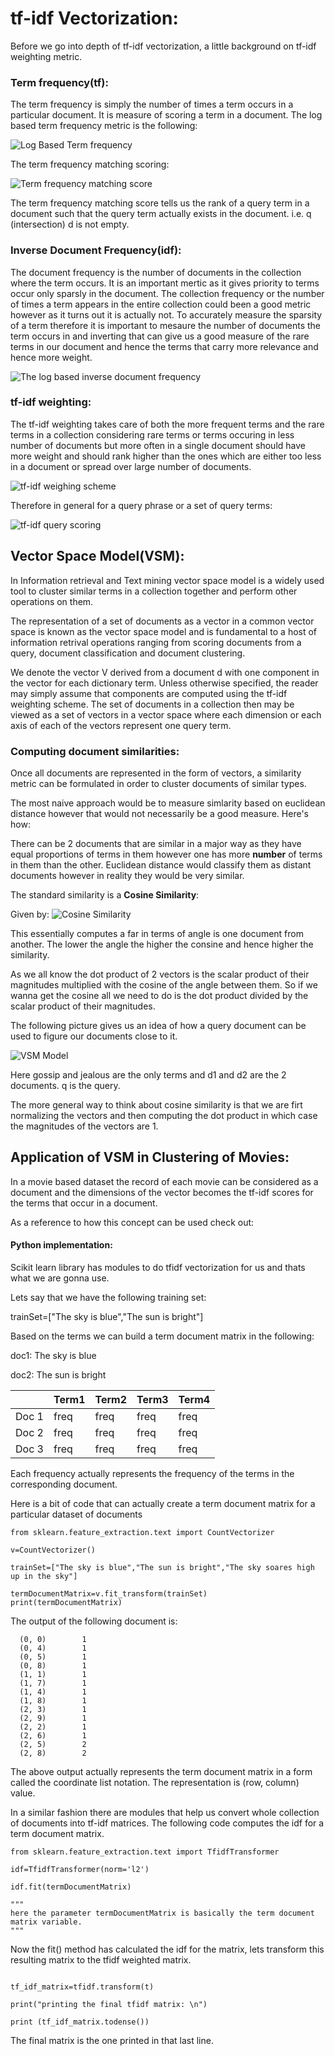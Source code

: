 # tf-idf Vectorization:

Before we go into depth of tf-idf vectorization, a little background on tf-idf weighting metric.

### Term frequency(tf):

The term frequency is simply the number of times a term occurs in a particular document. It is measure of scoring a term in a document. The log based term frequency metric is the following:

![Log Based Term frequency](https://github.com/CrossDomainCollaborativeFiltering/Clustering/blob/master/tf.PNG) 

The term frequency matching scoring: 

![Term frequency matching score](https://github.com/CrossDomainCollaborativeFiltering/Clustering/blob/master/tfMatchingScore.PNG) 

The term frequency matching score tells us the rank of a query term in a document such that the query term actually exists in the document. i.e. q (intersection) d is not empty.

### Inverse Document Frequency(idf):

The document frequency is the number of documents in the collection where the term occurs. It is an important mertic as it gives priority to terms occur only sparsly in the document. The collection frequency or the number of times a term appears in the entire collection could been a good metric however as it turns out it is actually not. To accurately measure the sparsity of a term therefore it is important to mesaure the number of documents the term occurs in and inverting that can give us a good measure of the rare terms in our document and hence the terms that carry more relevance and hence more weight.

![The log based inverse document frequency](https://github.com/CrossDomainCollaborativeFiltering/Clustering/blob/master/assets/idf.PNG)

### tf-idf weighting:

The tf-idf weighting takes care of both the more frequent terms and the rare terms in a collection considering rare terms or terms occuring in less number of documents but more often in a single document should have more weight and should rank higher than the ones which are either too less in a document or spread over large number of documents.

![tf-idf weighing scheme](https://github.com/CrossDomainCollaborativeFiltering/Clustering/blob/master/assets/tf-idf.PNG)

Therefore in general for a query phrase or a set of query terms:

![tf-idf query scoring](https://github.com/CrossDomainCollaborativeFiltering/Clustering/blob/master/assets/tfidfQueryScoring.PNG) 

## Vector Space Model(VSM):

In Information retrieval and Text mining vector space model is a widely used tool to cluster similar terms in a collection together and perform other operations on them.

The representation of a set of documents as a vector in a common vector space is known as the vector space model and is fundamental to a host of information retrival operations ranging from scoring documents from a query, document classification and document clustering.

We denote the vector V derived from a document d with one component in the vector for each dictionary term. Unless otherwise specified, the reader may simply assume that components are computed using the tf-idf weighting scheme. The set of documents in a collection then may be viewed as a set of vectors in a vector space where each dimension or each axis of each of the vectors represent one query term.

### Computing document similarities:

Once all documents are represented in the form of vectors, a similarity metric can be formulated in order to cluster documents of similar types.
 
The most naive approach would be to measure simlarity based on euclidean distance however that would not necessarily be a good measure. Here's how:

There can be 2 documents that are similar in a major way as they have equal proportions of terms in them however one has more **number** of terms in them than the other. Euclidean distance would classify them as distant documents however in reality they would be very similar.

The standard similarity is a **Cosine Similarity**:

Given by: ![Cosine Similarity](https://github.com/CrossDomainCollaborativeFiltering/Clustering/blob/master/assets/cosineSim.PNG)

This essentially computes a far in terms of angle is one document from another. The lower the angle the higher the consine and hence higher the similarity.

As we all know the dot product of 2 vectors is the scalar product of their magnitudes multiplied with the cosine of the angle between them. So if we wanna get the cosine all we need to do is the dot product divided by the scalar product of their magnitudes.

The following picture gives us an idea of how a query document can be used to figure our documents close to it.

![VSM Model](https://github.com/CrossDomainCollaborativeFiltering/Clustering/blob/master/assets/vsm.PNG)

Here gossip and jealous are the only terms and d1 and d2 are the 2 documents. q is the query.

The more general way to think about cosine similarity is that we are firt normalizing the vectors and then computing the dot product in which case the magnitudes of the vectors are 1.

## Application of VSM in Clustering of Movies:

In a movie based dataset the record of each movie can be considered as a  document and the dimensions of the vector becomes the tf-idf scores for the terms that occur in a document. 

As a reference to how this concept can be used check out: [](http://blog.christianperone.com/2011/09/machine-learning-text-feature-extraction-tf-idf-part-i/)

#### Python implementation:

Scikit learn library has modules to do tfidf vectorization for us and thats what we are gonna use.

Lets say that we have the following training set:

trainSet=["The sky is blue","The sun is bright"]

Based on the terms we can build a term document matrix in the following:

doc1: The sky is blue

doc2: The sun is bright

|  | Term1 | Term2 | Term3 | Term4 | 
|---| --- | --- | --- | --- |
| Doc 1 | freq | freq | freq | freq |
| Doc 2 | freq | freq | freq | freq |
| Doc 3 | freq | freq | freq | freq |

Each frequency actually represents the frequency of the terms in the corresponding document.

Here is a bit of code that can actually create a term document matrix for a particular dataset of documents

```
from sklearn.feature_extraction.text import CountVectorizer

v=CountVectorizer()

trainSet=["The sky is blue","The sun is bright","The sky soares high up in the sky"]

termDocumentMatrix=v.fit_transform(trainSet)
print(termDocumentMatrix)
```
The output of the following document is:

```
  (0, 0)        1
  (0, 4)        1
  (0, 5)        1
  (0, 8)        1
  (1, 1)        1
  (1, 7)        1
  (1, 4)        1
  (1, 8)        1
  (2, 3)        1
  (2, 9)        1
  (2, 2)        1
  (2, 6)        1
  (2, 5)        2
  (2, 8)        2
```

The above output actually represents the term document matrix in a form called the coordinate list notation. The representation is (row, column)  value.

In a similar fashion there are modules that help us convert whole collection of documents into tf-idf matrices.
The following code computes the idf for a term document matrix.

```
from sklearn.feature_extraction.text import TfidfTransformer

idf=TfidfTransformer(norm='l2')

idf.fit(termDocumentMatrix)

"""
here the parameter termDocumentMatrix is basically the term document matrix variable.
"""

```
Now the fit() method has calculated the idf for the matrix, lets transform this resulting matrix to the tfidf weighted matrix.

```

tf_idf_matrix=tfidf.transform(t)

print("printing the final tfidf matrix: \n")

print (tf_idf_matrix.todense())
```
The final matrix is the one printed in that last line.
